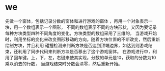 we
==
  先做一个窗体，包括记录分数的窗体和进行游戏的窗体 ，再用一个对象表示一块，用一个数组表示一个图形，
不同的数组表示不同的方块形状，又因为要记录每种方块类型四种不同角度的变化，方块类型的数组采用了三维的，
当游戏开始时，利用坐标的变化来改变图形移动的方向，随着方块位置的不断改变，然后重新绘制方块，并且利用
碰撞检测来判断方块是否达到顶端边界，如达到则游戏结束，还利用了同步代码来判断方块是否移出了这个游戏窗体。
在游戏进行中，利用了回车键，上，下，左，右键来使其实现，分数的单元是10，获取的分数为10乘以消去的行数，
当游戏结束时分数会清零，然后重新开始。
